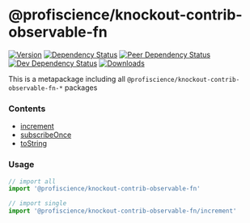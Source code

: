 # @profiscience/knockout-contrib-observable-fn

[![Version][npm-version-shield]][npm]
[![Dependency Status][david-dm-shield]][david-dm]
[![Peer Dependency Status][david-dm-peer-shield]][david-dm-peer]
[![Dev Dependency Status][david-dm-dev-shield]][david-dm-dev]
[![Downloads][npm-stats-shield]][npm-stats]

This is a metapackage including all `@profiscience/knockout-contrib-observable-fn-*` packages

### Contents
- [increment](../observable.fn.increment)
- [subscribeOnce](../observable.fn.subscribeOnce)
- [toString](../observable.fn.toString)

### Usage

```javascript
// import all
import '@profiscience/knockout-contrib-observable-fn'

// import single
import '@profiscience/knockout-contrib-observable-fn/increment'
```

[david-dm]: https://david-dm.org/Profiscience/knockout-contrib?path=packages/observable.fn
[david-dm-shield]: https://david-dm.org/Profiscience/knockout-contrib/status.svg?path=packages/observable.fn

[david-dm-peer]: https://david-dm.org/Profiscience/knockout-contrib?path=packages/observable.fn&type=peer
[david-dm-peer-shield]: https://david-dm.org/Profiscience/knockout-contrib/peer-status.svg?path=packages/observable.fn

[david-dm-dev]: https://david-dm.org/Profiscience/knockout-contrib?path=packages/observable.fn&type=dev
[david-dm-dev-shield]: https://david-dm.org/Profiscience/knockout-contrib/dev-status.svg?path=packages/observable.fn

[npm]: https://www.npmjs.com/package/@profiscience/knockout-contrib-observable-fn
[npm-version-shield]: https://img.shields.io/npm/v/@profiscience/knockout-contrib-observable-fn.svg

[npm-stats]: http://npm-stat.com/charts.html?package=@profiscience/knockout-contrib-observable-fn&author=&from=&to=
[npm-stats-shield]: https://img.shields.io/npm/dt/@profiscience/knockout-contrib-observable-fn.svg?maxAge=2592000